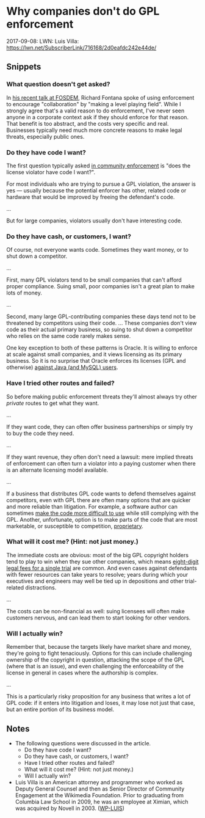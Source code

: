 Why companies don't do GPL enforcement
======================================
2017-09-08: LWN: Luis Villa: https://lwn.net/SubscriberLink/716168/2d0eafdc242e44de/

Snippets
--------
### What question doesn't get asked? ###
In [his recent talk at FOSDEM][FOSDEM], Richard Fontana spoke of using
enforcement to encourage "collaboration" by "making a level playing
field". While I strongly agree that's a valid reason to do enforcement,
I've never seen anyone in a corporate context ask if they should enforce
for that reason. That benefit is too abstract, and the costs very
specific and real. Businesses typically need much more concrete reasons
to make legal threats, especially public ones.

[FOSDEM]: https://lwn.net/Articles/715082/

### Do they have code I want? ###
The first question typically asked [in community enforcement][COMM] is
"does the license violator have code I want?".

For most individuals who are trying to pursue a GPL violation, the
answer is yes — usually because the potential enforcer has other,
related code or hardware that would be improved by freeing the
defendant's code.

...

But for large companies, violators usually don't have interesting code.

[COMM]: https://sfconservancy.org/copyleft-compliance/principles.html

### Do they have cash, or customers, I want? ###
Of course, not everyone wants code. Sometimes they want money, or to
shut down a competitor.

...

First, many GPL violators tend to be small companies that can't afford
proper compliance. Suing small, poor companies isn't a great plan to
make lots of money.

...

Second, many large GPL-contributing companies these days tend not to be
threatened by competitors using their code. ... These companies don't
view code as their actual primary business, so suing to shut down a
competitor who relies on the same code rarely makes sense.

One key exception to both of these patterns is Oracle. It is willing to
enforce at scale against small companies, and it views licensing as its
primary business. So it is no surprise that Oracle enforces its licenses
(GPL and otherwise) [against Java (and MySQL) users][ORA].

[ORA]: http://www.theregister.co.uk/2016/12/16/oracle_targets_java_users_non_compliance/

### Have I tried other routes and failed? ###
So before making public enforcement threats they'll almost always try
other *private* routes to get what they want.

...

If they want code, they can often offer business partnerships or simply
try to buy the code they need.

...

If they want revenue, they often don't need a lawsuit: mere implied
threats of enforcement can often turn a violator into a paying customer
when there is an alternate licensing model available.

...

If a business that distributes GPL code wants to defend themselves
against competitors, even with GPL there are often many options that are
quicker and more reliable than litigation. For example, a software
author can sometimes [make the code more difficult to use][DIFF] while
still complying with the GPL. Another, unfortunate, option is to make
parts of the code that are most marketable, or susceptible to
competition, [proprietary][PROP].

[PROP]: http://www.infoworld.com/article/3109213/open-source-tools/open-source-uproar-as-mariadb-goes-commercial.html
[DIFF]: https://lwn.net/Articles/430098/

### What will it cost me? (Hint: not just money.) ###
The immediate costs are obvious: most of the big GPL copyright holders
tend to play to win when they sue other companies, which means
[eight-digit legal fees for a single trial][FEES] are common. And even
cases against defendants with fewer resources can take years to resolve;
years during which your executives and engineers may well be tied up in
depositions and other trial-related distractions.

...

The costs can be non-financial as well: suing licensees will often make
customers nervous, and can lead them to start looking for other vendors.

[FEES]: https://arstechnica.com/tech-policy/2012/05/oracle-poured-millions-into-failed-patent-trial-but-will-fight-on/

### Will I actually win? ###
Remember that, because the targets likely have market share and money,
they're going to fight tenaciously. Options for this can include
challenging ownership of the copyright in question, attacking the scope
of the GPL (where that is an issue), and even challenging the
enforceability of the license in general in cases where the authorship
is complex.

...

This is a particularly risky proposition for any business that writes a
lot of GPL code: if it enters into litigation and loses, it may lose not
just that case, but an entire portion of its business model.

Notes
-----
- The following questions were discussed in the article.
  - Do they have code I want?
  - Do they have cash, or customers, I want?
  - Have I tried other routes and failed?
  - What will it cost me? (Hint: not just money.)
  - Will I actually win?
- Luis Villa is an American attorney and programmer who worked as Deputy
  General Counsel and then as Senior Director of Community Engagement at
  the Wikimedia Foundation. Prior to graduating from Columbia Law School
  in 2009, he was an employee at Ximian, which was acquired by Novell
  in 2003. ([WP-LUIS][])

[WP-LUIS]: https://en.wikipedia.org/wiki/Luis_Villa
